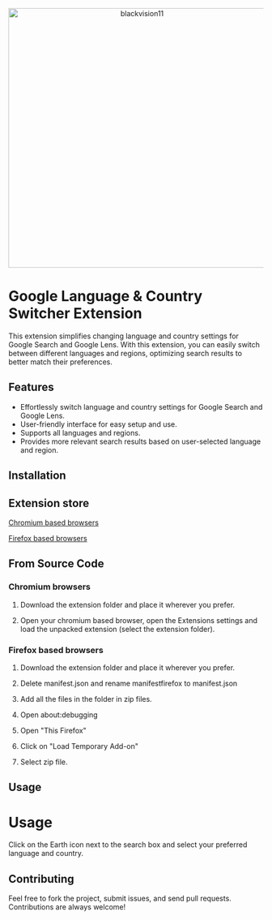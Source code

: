 <p align="center">
<img width="512" height="512" alt="blackvision11" src="https://github.com/user-attachments/assets/b1aef25b-78bc-49cf-bbd9-61e788b5dc9d" />
</p>

# Google Language & Country Switcher Extension

This extension simplifies changing language and country settings for Google Search and Google Lens. With this extension, you can easily switch between different languages and regions, optimizing search results to better match their preferences.

## Features

- Effortlessly switch language and country settings for Google Search and Google Lens.
- User-friendly interface for easy setup and use.
- Supports all languages and regions.
- Provides more relevant search results based on user-selected language and region.

## Installation
<h2>Extension store</h2>

[Chromium based browsers](https://chromewebstore.google.com/detail/gswitch/gleogimfdeaapagejhfmlgkgenfiaoha)

[Firefox based browsers](https://addons.mozilla.org/en-US/firefox/addon/gswitch)


<h2>From Source Code</h2>
<h3>Chromium browsers</h3>

1. Download the extension folder and place it wherever you prefer.

2. Open your chromium based browser, open the Extensions settings and load the unpacked extension (select the extension folder).

<h3>Firefox based browsers</h3>

1. Download the extension folder and place it wherever you prefer.

2. Delete manifest.json and rename manifestfirefox to manifest.json

3. Add all the files in the folder in zip files. 

4. Open about:debugging

5. Open "This Firefox"

6. Click on "Load Temporary Add-on"

7. Select zip file.

## Usage
<h1>Usage</h1>

Click on the Earth icon next to the search box and select your preferred language and country.

## Contributing

Feel free to fork the project, submit issues, and send pull requests. Contributions are always welcome!


